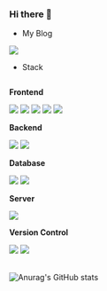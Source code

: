 ### Hi there 👋

<!--
**MingkyJR/MingkyJR** is a ✨ _special_ ✨ repository because its `README.md` (this file) appears on your GitHub profile.

Here are some ideas to get you started:

- 🔭 I’m currently working on ...
- 🌱 I’m currently learning ...
- 👯 I’m looking to collaborate on ...
- 🤔 I’m looking for help with ...
- 💬 Ask me about ...
- 📫 How to reach me: ...
- 😄 Pronouns: ...
- ⚡ Fun fact: ...
-->

- My Blog
<p><a href="https://happymingkyjr.tistory.com/" target="_blank"><img src="https://img.shields.io/badge/Tistory-000000?style=flat-square&logo=Tistory&logoColor=white"/></a></p>

- Stack
<div style="display:flex; flex-direction:column; align-items:flex-start;">
     <!-- Frontend -->
    <p><strong>Frontend</strong></p>
    <div>
        <img src="https://img.shields.io/badge/html5-E34F26?style=flat-square&logo=html5&logoColor=white"> 
        <img src="https://img.shields.io/badge/css-1572B6?style=flat-square&logo=css3&logoColor=white"> 
        <img src="https://img.shields.io/badge/javascript-F7DF1E?style=flat-square&logo=javascript&logoColor=black"> 
        <img src="https://img.shields.io/badge/bootstrap-7952B3?style=flat-square&logo=bootstrap&logoColor=white">
        <img src="https://img.shields.io/badge/Jquery-0769AD?style=flat-square&logo=jquery&logoColor=white">
    </div>
    <!-- Backend -->
    <p><strong>Backend</strong></p>
    <div>
        <img src="https://img.shields.io/badge/Java-007396?style=for-the-badge&logo=Java&logoColor=white"> 
        <img src="https://img.shields.io/badge/Spring-6DB33F?style=for-the-badge&logo=spring&logoColor=white"> 
    </div>
    <!-- Database -->
    <p><strong>Database</strong></p>
    <div>
        <img src="https://img.shields.io/badge/oracle-F80000?style=for-the-badge&logo=oracle&logoColor=white"> 
        <img src="https://img.shields.io/badge/mysql-4479A1?style=for-the-badge&logo=mysql&logoColor=white"> 
    </div>
    <!-- Server -->
    <p><strong>Server</strong></p>
    <div>
        <img src="https://img.shields.io/badge/apache tomcat-F8DC75?style=for-the-badge&logo=apachetomcat&logoColor=black">
    </div>
    <!-- Others -->
    <p><strong>Version Control</strong></p>
    <div>
        <img src="https://img.shields.io/badge/Git-F05032?style=flat-square&logo=git&logoColor=white">
        <img src="https://img.shields.io/badge/GitHub-181717?style=flat-square&logo=github&logoColor=white">
</div><br>
</div>

![Anurag's GitHub stats](https://github-readme-stats.vercel.app/api?username=MingkyJR&show_icons=true&theme=radical)
